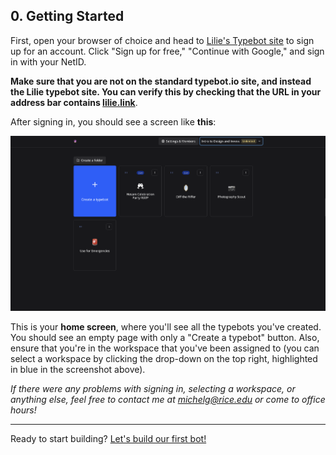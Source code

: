 ## 0. Getting Started

First, open your browser of choice and head to [Lilie's Typebot site](https://typebot.lilie.link/signin) to sign up for an account. Click "Sign up for free," "Continue with Google," and sign in with your NetID. 

**Make sure that you are not on the standard typebot.io site, and instead the Lilie typebot site. You can verify this by checking that the URL in your address bar contains [lilie.link](typebot.lilie.link)**.

After signing in, you should see a screen like **this**:

![0-initial](0-initial.png)

This is your **home screen**, where you'll see all the typebots you've created. You should see an empty page with only a "Create a typebot" button. Also, ensure that you're in the workspace that you've been assigned to (you can select a workspace by clicking the drop-down on the top right, highlighted in blue in the screenshot above).

*If there were any problems with signing in, selecting a workspace, or anything else, feel free to contact me at michelg@rice.edu or come to office hours!*

---

Ready to start building? [Let's build our first bot!](1%20-%20Hello%2C%20Typebot!)

